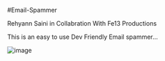 #Email-Spammer


Rehyann Saini
in Collabration With
Fe13 Productions


This is an easy to use Dev Friendly Email spammer...

![image](https://user-images.githubusercontent.com/92947939/149571329-3eebd717-e224-490e-afc8-42a9ade07a32.png)





